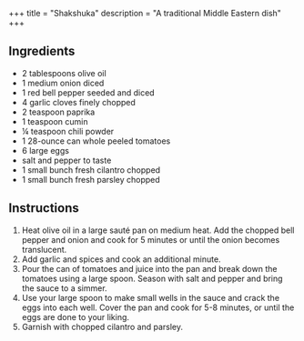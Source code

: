 +++
title = "Shakshuka"
description = "A traditional Middle Eastern dish"
+++
## Ingredients

* 2 tablespoons olive oil
* 1 medium onion diced
* 1 red bell pepper seeded and diced
* 4 garlic cloves finely chopped
* 2 teaspoon paprika
* 1 teaspoon cumin
* ¼ teaspoon chili powder
* 1 28-ounce can whole peeled tomatoes
* 6 large eggs
* salt and pepper to taste
* 1 small bunch fresh cilantro chopped
* 1 small bunch fresh parsley chopped

## Instructions

1. Heat olive oil in a large sauté pan on medium heat. Add the chopped bell pepper and onion and cook for 5 minutes or until the onion becomes translucent.
2. Add garlic and spices and cook an additional minute.
3. Pour the can of tomatoes and juice into the pan and break down the tomatoes using a large spoon. Season with salt and pepper and bring the sauce to a simmer.
4. Use your large spoon to make small wells in the sauce and crack the eggs into each well. Cover the pan and cook for 5-8 minutes, or until the eggs are done to your liking.
5. Garnish with chopped cilantro and parsley.
